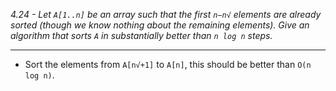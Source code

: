 *4.24 - Let `A[1..n]` be an array such that the first `n−n√` elements are already sorted (though we know nothing about the remaining elements). Give an algorithm that sorts `A` in substantially better than `n log n` steps.*
***
- Sort the elements from `A[n√+1]` to `A[n]`, this should be better than `O(n log n)`.
